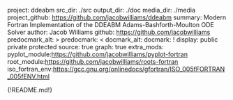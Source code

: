 project: ddeabm
src_dir: ./src
output_dir: ./doc
media_dir: ./media
project_github: https://github.com/jacobwilliams/ddeabm
summary: Modern Fortran Implementation of the DDEABM Adams-Bashforth-Moulton ODE Solver
author: Jacob Williams
github: https://github.com/jacobwilliams
predocmark_alt: >
predocmark: <
docmark_alt:
docmark: !
display: public
         private
         protected
source: true
graph: true
extra_mods: pyplot_module:https://github.com/jacobwilliams/pyplot-fortran
            root_module:https://github.com/jacobwilliams/roots-fortran
            iso_fortran_env:https://gcc.gnu.org/onlinedocs/gfortran/ISO_005fFORTRAN_005fENV.html

{!README.md!}
